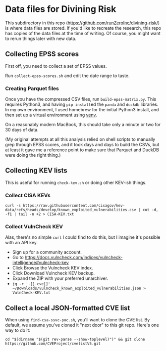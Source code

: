 # Data files for Divining Risk

This subdirectory in this repo (https://github.com/runZeroInc/divining-risk/) is where data files are stored.
If you'd like to recreate the research, this repo has copies of the data files at the time of writing. Of course,
you might want to rerun things later with new data.

## Collecting EPSS scores

First off, you need to collect a set of EPSS values.

Run `collect-epss-scores.sh` and edit the date range to taste.

### Creating Parquet files

Once you have the compressed CSV files, run `build-epss-matrix.py`. This requires Python3, and having
`pip install`ed the `panda` and `duckdb` libraries. In my own environment, I used homebrew for the
initial Python3 install, and then set up a virtual environment using [venv](https://docs.python.org/3/library/venv.html).

On a reasonably modern MacBook, this should take only a minute or two for 30 days of data.

(My original attempts at all this analysis relied on shell scripts to manually grep through
EPSS scores, and it took days and days to build the CSVs, but at least it gave me a reference
point to make sure that Parquet and DuckDB were doing the right thing.)

## Collecting KEV lists

This is useful for running `check-kev.sh` or doing other KEV-ish things.

### Collect CISA KEVs

```
curl -s https://raw.githubusercontent.com/cisagov/kev-data/refs/heads/develop/known_exploited_vulnerabilities.csv | cut -d, -f1 | tail -n +2 > CISA-KEV.txt
```

### Collect VulnCheck KEV

Alas, there's no simple `curl` I could find to do this, but I imagine it's possible with an API key.

- Sign up for a community account.
- Go to https://docs.vulncheck.com/indices/vulncheck-intelligence#vulncheck-kev
- Click Browse the Vulncheck KEV index.
- Click Download Vulncheck KEV backup.
- Expand the ZIP with your preferred unarchiver.
- `jq -r '.[].cve[]' ~/Downloads/vulncheck_known_exploited_vulnerabilities.json > VulnCheck-KEV.txt`

## Collect a local JSON-formatted CVE list

When using `find-csa-ssvc-poc.sh`, you'll want to clone the CVE list. By default, we assume
you've cloned it "next door" to this git repo. Here's one way to do it:

`cd "$(dirname "$(git rev-parse --show-toplevel)")" && git clone https://github.com/CVEProject/cvelistV5.git`
